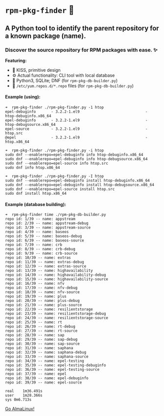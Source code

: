 # `rpm-pkg-finder`  :mag_right:
## A Python tool to identify the parent repository for a known package (name).
### Discover the source repository for RPM packages with ease. :sparkles:

**Featuring:**
* :muscle: KISS, primitive design
* :gear: Actual functionality: CLI tool with local database
* :snake: Python3, SQLite; DNF (for `rpm-pkg-db-builder.py`)
* :file_folder: `/etc/yum.repos.d/*.repo` files (for `rpm-pkg-db-builder.py`)


#### Example (using):

```
➜  rpm-pkg-finder ./rpm-pkg-finder.py -1 htop      
epel-debuginfo       - 3.2.2-1.el9                              - htop-debuginfo.x86_64
epel-debuginfo       - 3.2.2-1.el9                              - htop-debugsource.x86_64
epel-source          - 3.2.2-1.el9                              - htop.src
@epel                - 3.2.2-1.el9                              - htop.x86_64

➜  rpm-pkg-finder ./rpm-pkg-finder.py -i htop
sudo dnf --enablerepo=epel-debuginfo info htop-debuginfo.x86_64
sudo dnf --enablerepo=epel-debuginfo info htop-debugsource.x86_64
sudo dnf --enablerepo=epel-source info htop.src
sudo dnf info htop.x86_64

➜  rpm-pkg-finder ./rpm-pkg-finder.py -I htop
sudo dnf --enablerepo=epel-debuginfo install htop-debuginfo.x86_64
sudo dnf --enablerepo=epel-debuginfo install htop-debugsource.x86_64
sudo dnf --enablerepo=epel-source install htop.src
sudo dnf install htop.x86_64
```

#### Example (database building):

```
➜  rpm-pkg-finder time ./rpm-pkg-db-builder.py
repo id: 1/39 -- name: appstream
repo id: 2/39 -- name: appstream-debug
repo id: 3/39 -- name: appstream-source
repo id: 4/39 -- name: baseos
repo id: 5/39 -- name: baseos-debug
repo id: 6/39 -- name: baseos-source
repo id: 7/39 -- name: crb
repo id: 8/39 -- name: crb-debug
repo id: 9/39 -- name: crb-source
repo id: 10/39 -- name: extras
repo id: 11/39 -- name: extras-debug
repo id: 12/39 -- name: extras-source
repo id: 13/39 -- name: highavailability
repo id: 14/39 -- name: highavailability-debug
repo id: 15/39 -- name: highavailability-source
repo id: 16/39 -- name: nfv
repo id: 17/39 -- name: nfv-debug
repo id: 18/39 -- name: nfv-source
repo id: 19/39 -- name: plus
repo id: 20/39 -- name: plus-debug
repo id: 21/39 -- name: plus-source
repo id: 22/39 -- name: resilientstorage
repo id: 23/39 -- name: resilientstorage-debug
repo id: 24/39 -- name: resilientstorage-source
repo id: 25/39 -- name: rt
repo id: 26/39 -- name: rt-debug
repo id: 27/39 -- name: rt-source
repo id: 28/39 -- name: sap
repo id: 29/39 -- name: sap-debug
repo id: 30/39 -- name: sap-source
repo id: 31/39 -- name: saphana
repo id: 32/39 -- name: saphana-debug
repo id: 33/39 -- name: saphana-source
repo id: 34/39 -- name: epel-testing
repo id: 35/39 -- name: epel-testing-debuginfo
repo id: 36/39 -- name: epel-testing-source
repo id: 37/39 -- name: epel
repo id: 38/39 -- name: epel-debuginfo
repo id: 39/39 -- name: epel-source

real	1m36.491s
user	1m28.366s
sys	0m6.713s
```

[Go AlmaLinux!](https://almalinux.org)
